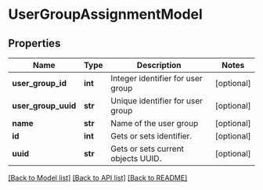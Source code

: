 # UserGroupAssignmentModel

## Properties
Name | Type | Description | Notes
------------ | ------------- | ------------- | -------------
**user_group_id** | **int** | Integer identifier for user group | [optional] 
**user_group_uuid** | **str** | Unique identifier for user group | [optional] 
**name** | **str** | Name of the user group | [optional] 
**id** | **int** | Gets or sets identifier. | [optional] 
**uuid** | **str** | Gets or sets current objects UUID. | [optional] 

[[Back to Model list]](../README.md#documentation-for-models) [[Back to API list]](../README.md#documentation-for-api-endpoints) [[Back to README]](../README.md)


